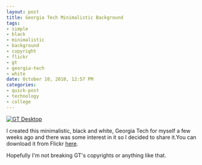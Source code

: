 ```yaml
--- 
layout: post
title: Georgia Tech Minimalistic Background
tags: 
- simple
- black
- minimalistic
- background
- copyright
- flickr
- gt
- georgia-tech
- white
date: October 10, 2010, 12:57 PM
categories: 
- quick-post
- technology
- college
---
```

[![](http://www.tanner-smith.com/wp-content/uploads/2010/10/background-300x187.png "GT Desktop")](http://www.tanner-smith.com/wp-content/uploads/2010/10/background.png)

I created this minimalistic, black and white, Georgia Tech for myself a few weeks ago and there was some interest in it so I decided to share it.You can download it from Flickr [here](http://www.flickr.com/photos/tannerld/5126446612/).

Hopefully I'm not breaking GT's copyrights or anything like that.
